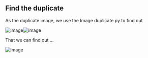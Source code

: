 ## Find the duplicate
As the duplicate image, we use the Image duplicate.py to find out

![image](https://github.com/CTHMIT/Kaggle/assets/107465888/1097c956-1a4f-4640-a081-ebe064aa0615)![image](https://github.com/CTHMIT/Kaggle/assets/107465888/7dce158d-12d1-4004-9a99-386323d13eb8)

That we can find out ...

![image](https://github.com/CTHMIT/Kaggle/assets/107465888/e2aa366f-190d-4d9f-bc3c-e2e4fe5e48c5)

